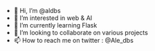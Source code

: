 - 👋 Hi, I’m @aldbs
- 👀 I’m interested in web & AI
- 🌱 I’m currently learning Flask
- 💞️ I’m looking to collaborate on various projects
- 📫 How to reach me on twitter : @Ale_dbs

<!---
aldbs/aldbs is a ✨ special ✨ repository because its `README.md` (this file) appears on your GitHub profile.
You can click the Preview link to take a look at your changes.
--->
